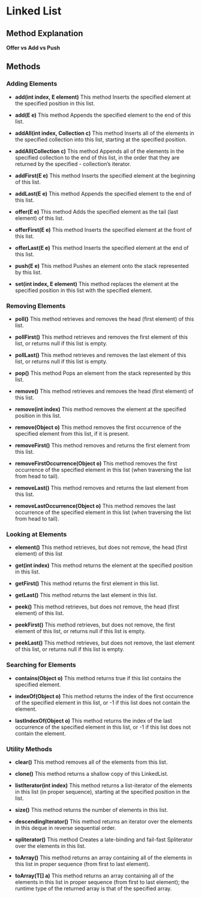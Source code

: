 # Linked List

## Method Explanation

**Offer vs Add vs Push**



## Methods

### Adding Elements

- **add​(int index, E element)** This method Inserts the specified element at the specified position in this list.

- **add​(E e)** This method Appends the specified element to the end of this list.

- **addAll​(int index, Collection c)** This method Inserts all of the elements in the specified collection into this list, starting at the specified position.

- **addAll​(Collection c)** This method Appends all of the elements in the specified collection to the end of this list, in the order that they are returned by the specified - collection’s iterator.

- **addFirst​(E e)** This method Inserts the specified element at the beginning of this list.

- **addLast​(E e)** This method Appends the specified element to the end of this list.

- **offer​(E e)** This method Adds the specified element as the tail (last element) of this list.

- **offerFirst​(E e)** This method Inserts the specified element at the front of this list.

- **offerLast​(E e)** This method Inserts the specified element at the end of this list.

- **push​(E e)** This method Pushes an element onto the stack represented by this list.

- **set​(int index, E element)** This method replaces the element at the specified position in this list with the specified element.

### Removing Elements

- **poll​()** This method retrieves and removes the head (first element) of this list.

- **pollFirst​()** This method retrieves and removes the first element of this list, or returns null if this list is empty.

- **pollLast​()** This method retrieves and removes the last element of this list, or returns null if this list is empty.

- **pop​()** This method Pops an element from the stack represented by this list.

- **remove​()** This method retrieves and removes the head (first element) of this list.

- **remove​(int index)** This method removes the element at the specified position in this list.

- **remove​(Object o)** This method removes the first occurrence of the specified element from this list, if it is present.

- **removeFirst​()** This method removes and returns the first element from this list.

- **removeFirstOccurrence​(Object o)** This method removes the first occurrence of the specified element in this list (when traversing the list from head to tail).

- **removeLast​()** This method removes and returns the last element from this list.

- **removeLastOccurrence​(Object o)** This method removes the last occurrence of the specified element in this list (when traversing the list from head to tail).

### Looking at Elements

- **element​()** This method retrieves, but does not remove, the head (first element) of this list

- **get​(int index)** This method returns the element at the specified position in this list.

- **getFirst​()** This method returns the first element in this list.

- **getLast​()** This method returns the last element in this list.

- **peek​()** This method retrieves, but does not remove, the head (first element) of this list.

- **peekFirst​()** This method retrieves, but does not remove, the first element of this list, or returns null if this list is empty.

- **peekLast​()** This method retrieves, but does not remove, the last element of this list, or returns null if this list is empty.

### Searching for Elements

- **contains​(Object o)** This method returns true if this list contains the specified element.

- **indexOf​(Object o)** This method returns the index of the first occurrence of the specified element in this list, or -1 if this list does not contain the element.

- **lastIndexOf​(Object o)** This method returns the index of the last occurrence of the specified element in this list, or -1 if this list does not contain the element.

### Utility Methods

- **clear​()** This method removes all of the elements from this list.

- **clone​()** This method returns a shallow copy of this LinkedList.

- **listIterator​(int index)** This method returns a list-iterator of the elements in this list (in proper sequence), starting at the specified position in the list.

- **size​()** This method returns the number of elements in this list.

- **descendingIterator​()** This method returns an iterator over the elements in this deque in reverse sequential order.

- **spliterator​()** This method Creates a late-binding and fail-fast Spliterator over the elements in this list.

- **toArray​()** This method returns an array containing all of the elements in this list in proper sequence (from first to last element).

- **toArray​(T[] a)** This method returns an array containing all of the elements in this list in proper sequence (from first to last element); the runtime type of the returned array is that of the specified array.
